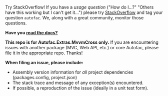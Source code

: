 Try StackOverflow! If you have a _usage question_ ("How do I...?" "Others have this working but I can't get it...") please try [StackOverflow](http://stackoverflow.com) and tag your question `autofac`. We, along with a great community, monitor those questions.

**Have you [read the docs?](http://autofac.readthedocs.io/)**

**This repo is for Autofac.Extras.MvvmCross only.** If you are encountering issues with another package (MVC, Web API, etc.) or core Autofac, please file it in the appropriate repo. Thanks!

**When filing an issue, please include:**

- Assembly version information for _all_ project dependencies (packages.config, project.json)
- The stack trace and message of any exception(s) encountered.
- If possible, a reproduction of the issue (ideally in a unit test form).
